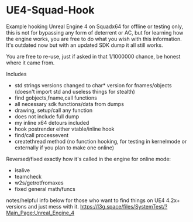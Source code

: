 # UE4-Squad-Hook
Example hooking Unreal Engine 4 on Squadx64
for offline or testing only, this is not for bypassing any form of deterrent or AC, but for learning how the engine works, you are free to do what you wish with this information. It's outdated now but with an updated SDK dump it all still works.

You are free to re-use, just if asked in that 1/1000000 chance, be honest where it came from.

Includes
- std strings versions changed to char* version for fnames/objects (doesn't import std and useless things for stealth)
- find gobjects,fname,call functions
- all necessary sdk functions/data from dumps
- drawing, setup/call any function
- does not include full dump
- my inline x64 detours included
- hook postrender either vtable/inline hook
- find/call processevent
- createthread method (no function hooking, for testing in kernelmode or externally if you plan to make one online)

Reversed/fixed exactly how it's called in the engine for online mode:
- isalive
- teamcheck
- w2s/getrotfromaxes
- fixed general math/funcs

notes/helpful info below for those who want to find things on UE4 4.2x+ versions and just mess with it.
https://l3g.space/files/SystemTest/?Main_Page:Unreal_Engine_4

